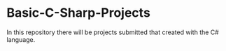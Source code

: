 # Basic-C-Sharp-Projects

In this repository there will be projects submitted that created with the C# language.